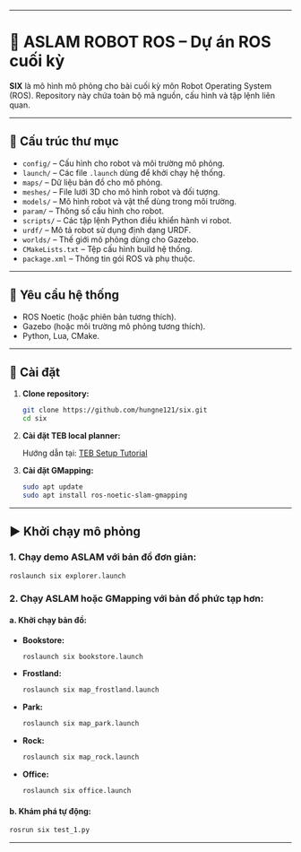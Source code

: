 
---


# 🤖 ASLAM ROBOT ROS – Dự án ROS cuối kỳ

**SIX** là mô hình mô phỏng cho bài cuối kỳ môn Robot Operating System (ROS). Repository này chứa toàn bộ mã nguồn, cấu hình và tập lệnh liên quan.

---

## 📁 Cấu trúc thư mục

- `config/` – Cấu hình cho robot và môi trường mô phỏng.
- `launch/` – Các file `.launch` dùng để khởi chạy hệ thống.
- `maps/` – Dữ liệu bản đồ cho mô phỏng.
- `meshes/` – File lưới 3D cho mô hình robot và đối tượng.
- `models/` – Mô hình robot và vật thể dùng trong môi trường.
- `param/` – Thông số cấu hình cho robot.
- `scripts/` – Các tập lệnh Python điều khiển hành vi robot.
- `urdf/` – Mô tả robot sử dụng định dạng URDF.
- `worlds/` – Thế giới mô phỏng dùng cho Gazebo.
- `CMakeLists.txt` – Tệp cấu hình build hệ thống.
- `package.xml` – Thông tin gói ROS và phụ thuộc.

---

## 🚀 Yêu cầu hệ thống

- ROS Noetic (hoặc phiên bản tương thích).
- Gazebo (hoặc môi trường mô phỏng tương thích).
- Python, Lua, CMake.

---

## 🔧 Cài đặt

1. **Clone repository:**

   ```bash
   git clone https://github.com/hungne121/six.git
   cd six
   ```

2. **Cài đặt TEB local planner:**

   Hướng dẫn tại: [TEB Setup Tutorial](http://wiki.ros.org/teb_local_planner/Tutorials/Setup%20and%20test%20Optimization)

3. **Cài đặt GMapping:**

   ```bash
   sudo apt update
   sudo apt install ros-noetic-slam-gmapping
   ```

---

## ▶️ Khởi chạy mô phỏng

### 1. Chạy demo ASLAM với bản đồ đơn giản:

```bash
roslaunch six explorer.launch
```

### 2. Chạy ASLAM hoặc GMapping với bản đồ phức tạp hơn:

#### a. Khởi chạy bản đồ:

- **Bookstore:**  
  ```bash
  roslaunch six bookstore.launch
  ```

- **Frostland:**  
  ```bash
  roslaunch six map_frostland.launch
  ```

- **Park:**  
  ```bash
  roslaunch six map_park.launch
  ```

- **Rock:**  
  ```bash
  roslaunch six map_rock.launch
  ```

- **Office:**  
  ```bash
  roslaunch six office.launch
  ```

#### b. Khám phá tự động:

```bash
rosrun six test_1.py
```

---

